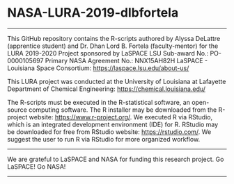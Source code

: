 # NASA-LURA-2019-dlbfortela

----------------------------------------------------------------
 This GitHub repository contains the R-scripts authored by 
 Alyssa DeLattre (apprentice student) and Dr. Dhan Lord B. Fortela (faculty-mentor)
 for the LURA 2019-2020 Project sponsored by LaSPACE
 LSU Sub-award No.: PO-0000105697
 Primary NASA Agreement No.: NNX15AH82H
 LaSPACE - Louisiana Space Consortium: https://laspace.lsu.edu/about-us/

 This LURA project was conducted at the University of Louisiana at Lafayette
 Department of Chemical Engineering: https://chemical.louisiana.edu/

 The R-scripts must be executed in the R-statistical software, an open-source computing software.
 The R installer may be downloaded from the R-project website: https://www.r-project.org/.
 We executed R via RStudio, which is an integrated development environment (IDE) for R.
 RStudio may be downloaded for free from RStudio website: https://rstudio.com/.
 We suggest the user to run R via RStudio for more organized workflow.

----------------------------------------------------------------
 We are grateful to LaSPACE and NASA for funding this research project.
 Go LaSPACE! Go NASA!

----------------------------------------------------------------
